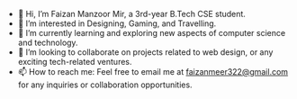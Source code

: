 - 👋 Hi, I’m Faizan Manzoor Mir, a 3rd-year B.Tech CSE student.
- 👀 I’m interested in Designing, Gaming, and Travelling.
- 🌱 I’m currently learning and exploring new aspects of computer science and technology.
- 💞️ I’m looking to collaborate on projects related to web design, or any exciting tech-related ventures.
- 📫 How to reach me: Feel free to email me at faizanmeer322@gmail.com for any inquiries or collaboration opportunities.


<!---
FaizanMir01/FaizanMir01 is a ✨ special ✨ repository because its `README.md` (this file) appears on your GitHub profile.
You can click the Preview link to take a look at your changes.
--->

